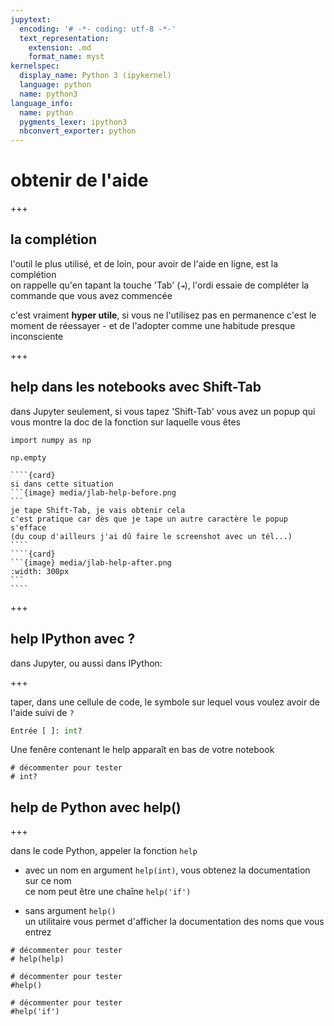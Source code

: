 ```yaml
---
jupytext:
  encoding: '# -*- coding: utf-8 -*-'
  text_representation:
    extension: .md
    format_name: myst
kernelspec:
  display_name: Python 3 (ipykernel)
  language: python
  name: python3
language_info:
  name: python
  pygments_lexer: ipython3
  nbconvert_exporter: python
---
```


# obtenir de l'aide

+++

## la complétion

l'outil le plus utilisé, et de loin, pour avoir de l'aide en ligne, est la complétion  
on rappelle qu'en tapant la touche 'Tab' (`⇥`), l'ordi essaie de compléter la commande que vous avez commencée

c'est vraiment **hyper utile**, si vous ne l'utilisez pas en permanence c'est le moment de réessayer - et de l'adopter comme une habitude presque inconsciente

+++

## help dans les notebooks avec Shift-Tab

dans Jupyter seulement, si vous tapez 'Shift-Tab' vous avez un popup qui vous montre la doc de la fonction sur laquelle vous êtes

```{code-cell} ipython3
import numpy as np
```

```{code-cell} ipython3
np.empty
```

`````{grid} 2 2 2 2
````{card}
si dans cette situation
```{image} media/jlab-help-before.png
```
je tape Shift-Tab, je vais obtenir cela  
c'est pratique car dès que je tape un autre caractère le popup s'efface  
(du coup d'ailleurs j'ai dû faire le screenshot avec un tél...)
````
````{card}
```{image} media/jlab-help-after.png
:width: 300px
```
````
`````

+++

## help IPython avec ?

dans Jupyter, ou aussi dans IPython:

+++

taper, dans une cellule de code, le symbole sur lequel vous voulez avoir de l'aide suivi de `?`

```python
Entrée [ ]: int?
```

Une fenêre contenant le help apparaît en bas de votre notebook

```{code-cell} ipython3
# décommenter pour tester
# int?
```

## help de Python avec help()

+++

dans le code Python, appeler la fonction `help`


* avec un nom en argument `help(int)`, vous obtenez la documentation sur ce nom  
  ce nom peut être une chaîne `help('if')` 


* sans argument `help()`  
  un utilitaire vous permet d'afficher la documentation des noms que vous entrez

```{code-cell} ipython3
# décommenter pour tester
# help(help)
```

```{code-cell} ipython3
# décommenter pour tester
#help()
```

```{code-cell} ipython3
# décommenter pour tester
#help('if')
```
